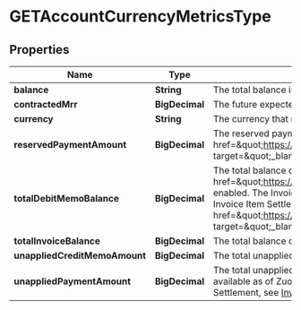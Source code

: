 

# GETAccountCurrencyMetricsType


## Properties

| Name | Type | Description | Notes |
|------------ | ------------- | ------------- | -------------|
|**balance** | **String** | The total balance in this currency.  |  [optional] |
|**contractedMrr** | **BigDecimal** | The future expected Monthly Recurring Revenue (MRR) in this currency, accounting for future upgrades, downgrades, upsells, and cancellations.  |  [optional] |
|**currency** | **String** | The currency that metrics are aggregated based on.  |  [optional] |
|**reservedPaymentAmount** | **BigDecimal** | The reserved payment amount of the customer account in this currency. For more information, see &lt;a href&#x3D;\&quot;https://knowledgecenter.zuora.com/Zuora_Billing/Bill_your_customers/Bill_for_usage_or_prepaid_products/Advanced_Consumption_Billing/Prepaid_Cash_with_Drawdown\&quot; target&#x3D;\&quot;_blank\&quot;&gt;Prepaid Cash with Drawdown&lt;/a&gt;.  |  [optional] |
|**totalDebitMemoBalance** | **BigDecimal** | The total balance of all posted debit memos in this currency.  **Note:** This field is only available if you have &lt;a href&#x3D;\&quot;https://knowledgecenter.zuora.com/Zuora_Billing/Bill_your_customers/Adjust_invoice_amounts/Invoice_Settlement\&quot; target&#x3D;\&quot;_blank\&quot;&gt;Invoice Settlement&lt;/a&gt; enabled. The Invoice Settlement feature is generally available as of Zuora Billing Release 296 (March 2021). This feature includes Unapplied Payments, Credit and Debit Memo, and Invoice Item Settlement. If you want to enable Invoice Settlement, see &lt;a href&#x3D;\&quot;https://knowledgecenter.zuora.com/Zuora_Billing/Bill_your_customers/Adjust_invoice_amount[…]ment/AC_Invoice_Settlement_migration_checklist_and_guide\&quot; target&#x3D;\&quot;_blank\&quot;&gt;Invoice Settlement Enablement and Checklist Guide&lt;/a&gt; for more information.  |  [optional] |
|**totalInvoiceBalance** | **BigDecimal** | The total balance of all posted invoices in this currency.  |  [optional] |
|**unappliedCreditMemoAmount** | **BigDecimal** | The total unapplied amount of all posted credit memos in this currency.  |  [optional] |
|**unappliedPaymentAmount** | **BigDecimal** | The total unapplied amount of all posted payments in this currency.  **Note:** This field is only available if you have [Invoice Settlement](https://knowledgecenter.zuora.com/Billing/Billing_and_Payments/Invoice_Settlement) enabled. The Invoice Settlement feature is generally available as of Zuora Billing Release 296 (March 2021). This feature includes Unapplied Payments, Credit and Debit Memo, and Invoice Item Settlement. If you want to enable Invoice Settlement, see [Invoice Settlement Enablement and Checklist Guide](https://knowledgecenter.zuora.com/Billing/Billing_and_Payments/Invoice_Settlement/Invoice_Settlement_Migration_Checklist_and_Guide) for more information.  |  [optional] |



